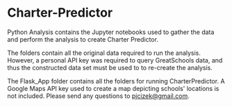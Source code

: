 # Charter-Predictor
Python Analysis contains the Jupyter notebooks used to gather the data and perform the analysis to create Charter Predictor. 


The folders contain all the original data required to run the analysis. However, a personal API key was required to query GreatSchools data, 
and thus the constructed data set must be used to to re-create the analysis. 


The Flask_App folder contains all the folders for running CharterPredictor. A Google Maps API key used to create a map depicting 
schools' locations is not included. Please send any questions to pjcizek@gmail.com.

